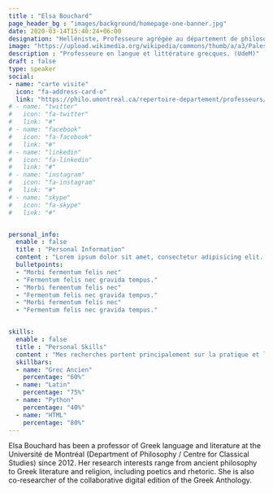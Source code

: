 ```yaml
---
title : "Elsa Bouchard"
page_header_bg : "images/background/homepage-one-banner.jpg"
date: 2020-03-14T15:40:24+06:00
designation: "Helléniste, Professeure agrégée au département de philosophie (UdeM)."
image: "https://upload.wikimedia.org/wikipedia/commons/thumb/a/a3/Palestra_grande_di_pompei%2C_affreschi_di_Moregine%2C_terzo_triclinio%2C_IV_stile%2C_epoca_neroniana%2C_03_figura.jpg/800px-Palestra_grande_di_pompei%2C_affreschi_di_Moregine%2C_terzo_triclinio%2C_IV_stile%2C_epoca_neroniana%2C_03_figura.jpg"
description : "Professeure en langue et littérature grecques. (UdeM)"
draft : false
type: speaker
social:
- name: "carte visite"
  icon: "fa-address-card-o"
  link: "https://philo.umontreal.ca/repertoire-departement/professeurs/professeur/in/in19213/sg/Elsa%20Bouchard/"
# - name: "twitter"
#   icon: "fa-twitter"
#   link: "#"
# - name: "facebook"
#   icon: "fa-facebook"
#   link: "#"
# - name: "linkedin"
#   icon: "fa-linkedin"
#   link: "#"
# - name: "instagram"
#   icon: "fa-instagram"
#   link: "#"
# - name: "skype"
#   icon: "fa-skype"
#   link: "#"


personal_info:
  enable : false
  title : "Personal Information"
  content : "Lorem ipsum dolor sit amet, consectetur adipisicing elit. Excepturi explicabo suscipit deleniti voluptatum quos nostrum iure doloremque cupiditate voluptatem a enim eaque quod perspiciatis repudiandae, mollitia adipisci ea, quidem eveniet consequatur veniam error. Adipisci, suscipit corporis repellat, soluta vitae deserunt."
  bulletpoints:
  - "Morbi fermentum felis nec"
  - "Fermentum felis nec gravida tempus."
  - "Morbi fermentum felis nec"
  - "Fermentum felis nec gravida tempus."
  - "Morbi fermentum felis nec"
  - "Fermentum felis nec gravida tempus."


skills:
  enable : false
  title : "Personal Skills"
  content : "Mes recherches portent principalement sur la pratique et la théorie anciennes de l'étymologie, c'est-à-dire la quête de la vérité des mots chez les poètes et les penseurs grecs."
  skillbars:
  - name: "Grec Ancien"
    percentage: "60%"
  - name: "Latin"
    percentage: "75%"
  - name: "Python"
    percentage: "40%"
  - name: "HTML"
    percentage: "80%"
---
```

Elsa Bouchard has been a professor of Greek language and literature at the Université de Montréal (Department of Philosophy / Centre for Classical Studies) since 2012. Her research interests range from ancient philosophy to Greek literature and religion, including poetics and rhetoric. She is also co-researcher of the collaborative digital edition of the Greek Anthology. 